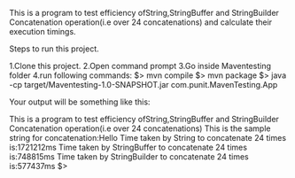 This is a program to test efficiency ofString,StringBuffer and StringBuilder Concatenation operation(i.e over 24 concatenations) and calculate their execution timings.

Steps to run this project.

1.Clone this project.
2.Open command prompt
3.Go inside Maventesting folder
4.run following commands:
$> mvn compile
$> mvn package
$> java -cp target/Maventesting-1.0-SNAPSHOT.jar com.punit.MavenTesting.App

Your output will be something like this:

This is a program to test efficiency ofString,StringBuffer and StringBuilder Concatenation operation(i.e over 24 concatenations)
This is the sample string for concatenation:Hello
Time taken by String to concatenate 24 times is:1721212ms
Time taken by StringBuffer to concatenate 24 times is:748815ms
Time taken by StringBuilder to concatenate 24 times is:577437ms
$>

